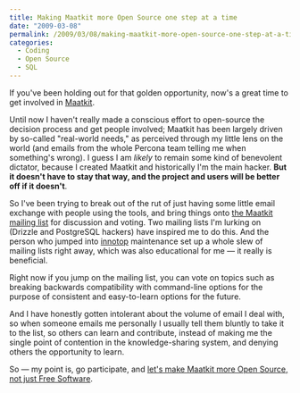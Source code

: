 ```yaml
---
title: Making Maatkit more Open Source one step at a time
date: "2009-03-08"
permalink: /2009/03/08/making-maatkit-more-open-source-one-step-at-a-time/
categories:
  - Coding
  - Open Source
  - SQL
---
```

If you've been holding out for that golden opportunity, now's a great time to get involved in [Maatkit][1].

Until now I haven't really made a conscious effort to open-source the decision process and get people involved; Maatkit has been largely driven by so-called "real-world needs," as perceived through my little lens on the world (and emails from the whole Percona team telling me when something's wrong). I guess I am *likely* to remain some kind of benevolent dictator, because I created Maatkit and historically I'm the main hacker. **But it doesn't have to stay that way, and the project and users will be better off if it doesn't**.

So I've been trying to break out of the rut of just having some little email exchange with people using the tools, and bring things onto [the Maatkit mailing list][2] for discussion and voting. Two mailing lists I'm lurking on (Drizzle and PostgreSQL hackers) have inspired me to do this. And the person who jumped into [innotop][3] maintenance set up a whole slew of mailing lists right away, which was also educational for me &#8212; it really is beneficial.

Right now if you jump on the mailing list, you can vote on topics such as breaking backwards compatibility with command-line options for the purpose of consistent and easy-to-learn options for the future.

And I have honestly gotten intolerant about the volume of email I deal with, so when someone emails me personally I usually tell them bluntly to take it to the list, so others can learn and contribute, instead of making me the single point of contention in the knowledge-sharing system, and denying others the opportunity to learn.

So &#8212; my point is, go participate, and [let's make Maatkit more Open Source, not just Free Software][4].

 [1]: http://www.maatkit.org/
 [2]: http://groups.google.com/group/maatkit-discuss
 [3]: http://code.google.com/p/innotop/
 [4]: http://www.xaprb.com/blog/2008/05/14/mysql-free-software-but-not-open-source/
